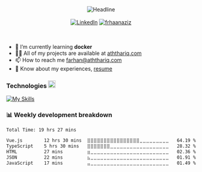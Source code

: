 <div>
  <div align=center>
    <img src="https://readme-typing-svg.herokuapp.com?font=Helvetica&size=32&duration=2500&pause=500&color=FFFFFF&center=true&vCenter=true&random=false&width=600&lines=I'm+Farhan+Aziz;A+Software+Engineer" alt="Headline" />
  </div>
  <br>
  <div align=center>
    <a href="https://www.linkedin.com/in/frhaanaziz/"><img src="https://img.shields.io/badge/Linkedin-0077b5?style=flat&logo=linkedin" alt="LinkedIn"/></a>
    <a href="https://github.com/frhaanaziz">
      <img src="https://komarev.com/ghpvc/?username=frhaanaziz&label=Profile%20Views&color=0e75b6&style=flat" alt="frhaanaziz"/>
    </a>
  </div>
  <br>
  <div align=left>
      <br>
      <ul>
          <li>🌱 I’m currently learning <b>docker</b></li>
          <li>👨‍💻 All of my projects are available at <a href="https://aththariq.com">aththariq.com</a></li>
          <li>📫 How to reach me <a href="mailto:farhan@aththariq.com">farhan@aththariq.com</a></li>
          <li>📄 Know about my experiences, <a href="https://rxresu.me/frhaanaziz/farhan-aziz-ath-thariq">resume</a></li>
      </ul>
  </div>
  <div alighn=left>
    <h3>Technologies <img src="https://media2.giphy.com/media/QssGEmpkyEOhBCb7e1/giphy.gif?cid=ecf05e47a0n3gi1bfqntqmob8g9aid1oyj2wr3ds3mg700bl&rid=giphy.gif" width=20px></h3>  
  </div>
</div>

  [![My Skills](https://skillicons.dev/icons?i=html,css,js,ts,react,svelte,vue,nextjs,nuxtjs,nodejs,nestjs,tailwind,prisma,postman,githubactions,sentry,nginx,grafana,git,supabase,mysql,cypress)](https://skillicons.dev)

 <h3>📊 Weekly development breakdown</h3>  

<!--START_SECTION:waka-->

```txt
Total Time: 19 hrs 27 mins

Vue.js        12 hrs 30 mins  ⣿⣿⣿⣿⣿⣿⣿⣿⣿⣿⣿⣿⣿⣿⣿⣿⣀⣀⣀⣀⣀⣀⣀⣀⣀   64.19 %
TypeScript    5 hrs 30 mins   ⣿⣿⣿⣿⣿⣿⣿⣀⣀⣀⣀⣀⣀⣀⣀⣀⣀⣀⣀⣀⣀⣀⣀⣀⣀   28.32 %
HTML          27 mins         ⣶⣀⣀⣀⣀⣀⣀⣀⣀⣀⣀⣀⣀⣀⣀⣀⣀⣀⣀⣀⣀⣀⣀⣀⣀   02.36 %
JSON          22 mins         ⣦⣀⣀⣀⣀⣀⣀⣀⣀⣀⣀⣀⣀⣀⣀⣀⣀⣀⣀⣀⣀⣀⣀⣀⣀   01.91 %
JavaScript    17 mins         ⣤⣀⣀⣀⣀⣀⣀⣀⣀⣀⣀⣀⣀⣀⣀⣀⣀⣀⣀⣀⣀⣀⣀⣀⣀   01.49 %
```

<!--END_SECTION:waka-->
